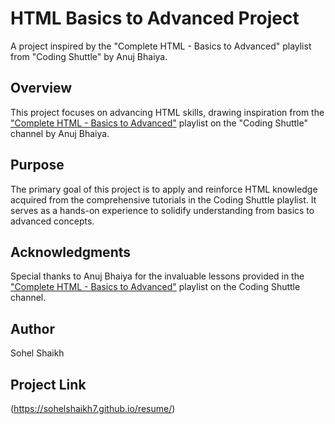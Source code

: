 # HTML Basics to Advanced Project

A project inspired by the "Complete HTML - Basics to Advanced" playlist from "Coding Shuttle" by Anuj Bhaiya.

## Overview

This project focuses on advancing HTML skills, drawing inspiration from the ["Complete HTML - Basics to Advanced"](https://www.youtube.com/playlist?list=PLhzIaPMgkbxDsPU7jxB_XF_UoToJjpwxM) playlist on the "Coding Shuttle" channel by Anuj Bhaiya.

## Purpose

The primary goal of this project is to apply and reinforce HTML knowledge acquired from the comprehensive tutorials in the Coding Shuttle playlist. It serves as a hands-on experience to solidify understanding from basics to advanced concepts.

## Acknowledgments

Special thanks to Anuj Bhaiya for the invaluable lessons provided in the ["Complete HTML - Basics to Advanced"](https://www.youtube.com/playlist?list=PLhzIaPMgkbxDsPU7jxB_XF_UoToJjpwxM) playlist on the Coding Shuttle channel.

## Author

Sohel Shaikh

## Project Link

(https://sohelshaikh7.github.io/resume/)
